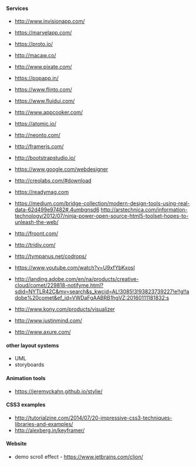 #### Services

- http://www.invisionapp.com/
- https://marvelapp.com/
- https://proto.io/
- http://macaw.co/
- http://www.pixate.com/
- https://popapp.in/
- https://www.flinto.com/
- https://www.fluidui.com/
- http://www.appcooker.com/
- https://atomic.io/
- http://neonto.com/
- http://framerjs.com/
- http://bootstrapstudio.io/
- https://www.google.com/webdesigner
- http://creolabs.com/#download
- https://readymag.com

- https://medium.com/bridge-collection/modern-design-tools-using-real-data-62d499e97482#.4umbgnsd6 http://arstechnica.com/information-technology/2012/07/ninja-power-open-source-html5-toolset-hopes-to-unleash-the-web/
- http://froont.com/
- http://tridiv.com/
- http://tympanus.net/codrops/
- https://www.youtube.com/watch?v=U9xfYbKxosI
- http://landing.adobe.com/en/na/products/creative-cloud/comet/229818-notifyme.html?sdid=NYTLR42C&mv=search&s_kwcid=AL!3085!3!93823739227!e!!g!!adobe%20comet&ef_id=VWDaFgAABRB1hgVZ:20160111181832:s
- http://www.kony.com/products/visualizer
- http://www.justinmind.com/
- http://www.axure.com/


#### other layout systems

- UML
- storyboards


#### Animation tools

- https://jeremyckahn.github.io/stylie/


#### CSS3 examples

- http://tutorialzine.com/2014/07/20-impressive-css3-techniques-libraries-and-examples/
- http://alexberg.in/keyframer/

#### Website

- demo scroll effect - https://www.jetbrains.com/clion/
